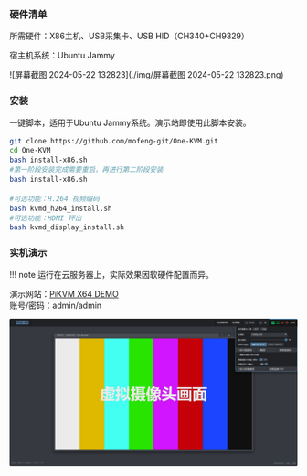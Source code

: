 ### 硬件清单

所需硬件：X86主机、USB采集卡、USB HID（CH340+CH9329）

宿主机系统：Ubuntu Jammy

![屏幕截图 2024-05-22 132823](./img/屏幕截图 2024-05-22 132823.png)

### 安装

一键脚本，适用于Ubuntu Jammy系统。演示站即使用此脚本安装。

```Bash
git clone https://github.com/mofeng-git/One-KVM.git
cd One-KVM
bash install-x86.sh
#第一阶段安装完成需要重启，再进行第二阶段安装
bash install-x86.sh

#可选功能：H.264 视频编码
bash kvmd_h264_install.sh
#可选功能：HDMI 环出
bash kvmd_display_install.sh
```

### 实机演示

!!! note
    运行在云服务器上，实际效果因软硬件配置而异。

演示网站：[PiKVM X64 DEMO](https://1.12.77.48/)<br>
账号/密码：admin/admin

![image-20240622153449155](./img/image-20240622153449155.png)